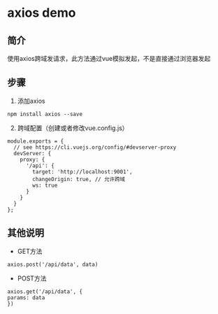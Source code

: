 # axios demo

## 简介
使用axios跨域发请求，此方法通过vue模拟发起，不是直接通过浏览器发起

## 步骤
1. 添加axios
```
npm install axios --save
```
2. 跨域配置（创建或者修改vue.config.js）
```
module.exports = {
  // see https://cli.vuejs.org/config/#devserver-proxy
  devServer: {
    proxy: {
      '/api': {
        target: 'http://localhost:9001',
        changeOrigin: true, // 允许跨域
        ws: true
      }
    }
  }
};
```

## 其他说明
- GET方法
```
axios.post('/api/data', data)
```

- POST方法
```
axios.get('/api/data', {
params: data
})
```


